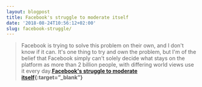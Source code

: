 ```yaml
---
layout: blogpost
title: Facebook's struggle to moderate itself
date: '2018-08-24T10:56:12+02:00'
slug: facebook-struggle/
---
```

>Facebook is trying to solve this problem on their own, and I don't know if it can. It's one thing to try and own the problem, but I'm of the belief that Facebook simply can't solely decide what stays on the platform as more than 2 billion people, with differing world views use it every day.**[Facebook's struggle to moderate itself](https://char.gd/recharged/daily/facebooks-struggle-to-moderate){:target=”_blank”}**
